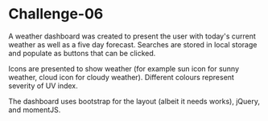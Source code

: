 # Challenge-06
A weather dashboard was created to present the user with today's current weather as well as a five day forecast. Searches are stored in local storage and populate as buttons that can be clicked.

Icons are presented to show weather (for example sun icon for sunny weather, cloud icon for cloudy weather). Different colours represent severity of UV index. 

The dashboard uses bootstrap for the layout (albeit it needs works), jQuery, and momentJS. 
